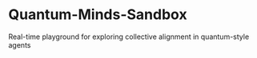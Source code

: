 # Quantum-Minds-Sandbox
Real-time playground for exploring collective alignment in quantum-style agents
